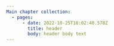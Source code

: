 ```yaml
---
Main chapter collection:
  - pages:
      - date: 2022-10-25T18:02:40.578Z
        title: header
        body: header body text
---
```

